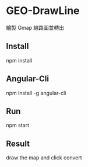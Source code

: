 # GEO-DrawLine
繪製 Gmap 線路圖並轉出

## Install
npm install

## Angular-Cli
npm install -g angular-cli

## Run
npm start

## Result
draw the map and click convert
